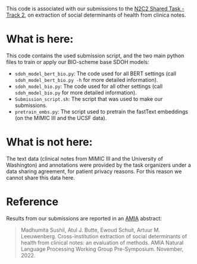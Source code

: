 
This code is associated with our submissions to the [N2C2 Shared Task - Track 2](https://n2c2.dbmi.hms.harvard.edu/2022-track-2), on extraction of social determinants of health from clinica notes.

# What is here:

This code contains the used submission script, and the two main python files to train or apply our BIO-scheme base SDOH models:

- `sdoh_model_bert_bio.py`: The code used for all BERT settings (call `sdoh_model_bert_bio.py -h` for more detailed information).
- `sdoh_model_bio.py`: The code used for all other settings (call `sdoh_model_bio.py` for more detailed information).
- `Submission_script.sh`: The script that was used to make our submissions.
- `pretrain_embs.py`: The script used to pretrain the fastText embeddings (on the MIMIC III and the UCSF data).

# What is not here:

The text data (clinical notes from MIMIC III and the University of Washington) and annotations were provided by the task organizers under a data sharing agreement, for patient privacy reasons.
For this reason we cannot share this data here.

# Reference

Results from our submissions are reported in an [AMIA](https://amia.org/education-events/amia-2022-annual-symposium) abstract:

> Madhumita Sushil, Atul J. Butte, Ewoud Schuit, Artuur M. Leeuwenberg. Cross-institution extraction of social determinants of health from 
clinical notes: an evaluation of methods. AMIA Natural Language Processing Working Group Pre-Symposium. November, 2022.



